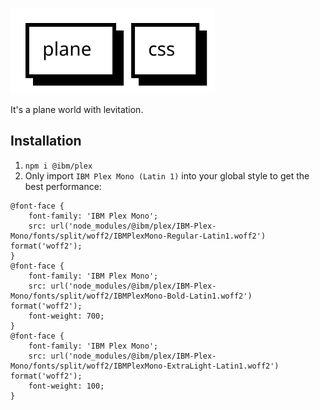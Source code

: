 ![Logo](https://raw.githubusercontent.com/bidipeppercrap/plane.css/e7a3681b808f8e4db02292a8cb03eace2fc3dea6/src/assets/logo.svg "plane.css Official Logo")

It's a plane world with levitation.

## Installation
1. `npm i @ibm/plex`
2. Only import `IBM Plex Mono (Latin 1)` into your global style to get the best performance:
```
@font-face {
    font-family: 'IBM Plex Mono';
    src: url('node_modules/@ibm/plex/IBM-Plex-Mono/fonts/split/woff2/IBMPlexMono-Regular-Latin1.woff2') format('woff2');
}
@font-face {
    font-family: 'IBM Plex Mono';
    src: url('node_modules/@ibm/plex/IBM-Plex-Mono/fonts/split/woff2/IBMPlexMono-Bold-Latin1.woff2') format('woff2');
    font-weight: 700;
}
@font-face {
    font-family: 'IBM Plex Mono';
    src: url('node_modules/@ibm/plex/IBM-Plex-Mono/fonts/split/woff2/IBMPlexMono-ExtraLight-Latin1.woff2') format('woff2');
    font-weight: 100;
}
```
